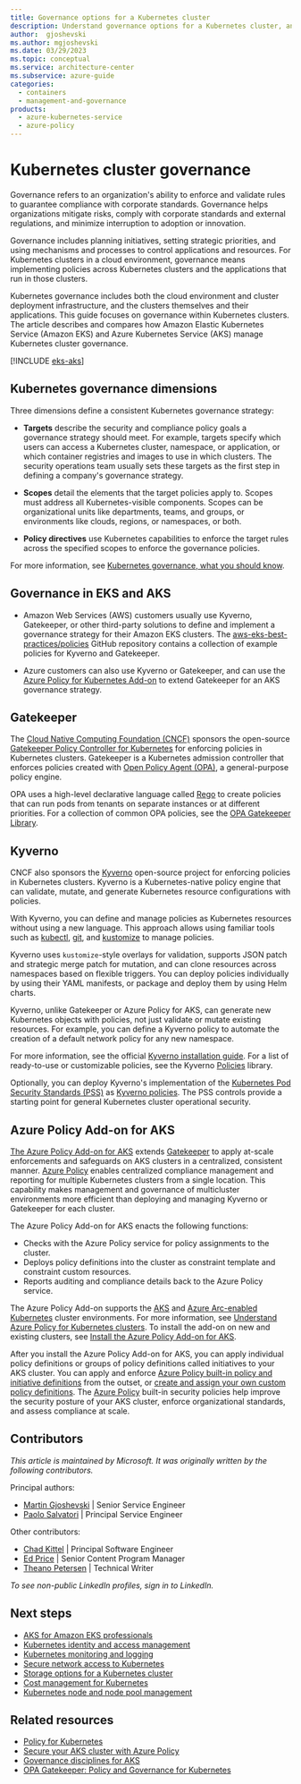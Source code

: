 ```yaml
---
title: Governance options for a Kubernetes cluster
description: Understand governance options for a Kubernetes cluster, and compare Amazon EKS and Azure Kubernetes Service (AKS) governance options.
author:  gjoshevski
ms.author: mgjoshevski
ms.date: 03/29/2023
ms.topic: conceptual
ms.service: architecture-center
ms.subservice: azure-guide
categories:
  - containers
  - management-and-governance
products:
  - azure-kubernetes-service
  - azure-policy
---
```


# Kubernetes cluster governance

Governance refers to an organization's ability to enforce and validate rules to guarantee compliance with corporate standards. Governance helps organizations mitigate risks, comply with corporate standards and external regulations, and minimize interruption to adoption or innovation.

Governance includes planning initiatives, setting strategic priorities, and using mechanisms and processes to control applications and resources. For Kubernetes clusters in a cloud environment, governance means implementing policies across Kubernetes clusters and the applications that run in those clusters.

Kubernetes governance includes both the cloud environment and cluster deployment infrastructure, and the clusters themselves and their applications. This guide focuses on governance within Kubernetes clusters. The article describes and compares how Amazon Elastic Kubernetes Service (Amazon EKS) and Azure Kubernetes Service (AKS) manage Kubernetes cluster governance.

[!INCLUDE [eks-aks](includes/eks-aks-include.md)]

## Kubernetes governance dimensions

Three dimensions define a consistent Kubernetes governance strategy:

- **Targets** describe the security and compliance policy goals a governance strategy should meet. For example, targets specify which users can access a Kubernetes cluster, namespace, or application, or which container registries and images to use in which clusters. The security operations team usually sets these targets as the first step in defining a company's governance strategy.

- **Scopes** detail the elements that the target policies apply to. Scopes must address all Kubernetes-visible components. Scopes can be organizational units like departments, teams, and groups, or environments like clouds, regions, or namespaces, or both.

- **Policy directives** use Kubernetes capabilities to enforce the target rules across the specified scopes to enforce the governance policies.

For more information, see [Kubernetes governance, what you should know](https://www.cncf.io/blog/2020/05/29/kubernetes-governance-what-you-should-know).

## Governance in EKS and AKS

- Amazon Web Services (AWS) customers usually use Kyverno, Gatekeeper, or other third-party solutions to define and implement a governance strategy for their Amazon EKS clusters. The [aws-eks-best-practices/policies](https://github.com/aws/aws-eks-best-practices/tree/master/policies) GitHub repository contains a collection of example policies for Kyverno and Gatekeeper.

- Azure customers can also use Kyverno or Gatekeeper, and can use the [Azure Policy for Kubernetes Add-on](/azure/governance/policy/concepts/policy-for-kubernetes) to extend Gatekeeper for an AKS governance strategy.

## Gatekeeper

The [Cloud Native Computing Foundation (CNCF)](https://www.cncf.io) sponsors the open-source [Gatekeeper Policy Controller for Kubernetes](https://github.com/open-policy-agent/gatekeeper) for enforcing policies in Kubernetes clusters. Gatekeeper is a Kubernetes admission controller that enforces policies created with [Open Policy Agent (OPA)](https://www.openpolicyagent.org), a general-purpose policy engine.

OPA uses a high-level declarative language called [Rego](https://www.openpolicyagent.org/docs/latest/#rego) to create policies that can run pods from tenants on separate instances or at different priorities. For a collection of common OPA policies, see the [OPA Gatekeeper Library]( https://open-policy-agent.github.io/gatekeeper-library).

## Kyverno

CNCF also sponsors the [Kyverno](https://kyverno.io) open-source project for enforcing policies in Kubernetes clusters. Kyverno is a Kubernetes-native policy engine that can validate, mutate, and generate Kubernetes resource configurations with policies.

With Kyverno, you can define and manage policies as Kubernetes resources without using a new language. This approach allows using familiar tools such as [kubectl](https://kubernetes.io/docs/tasks/tools), [git](https://git-scm.com), and [kustomize](https://kustomize.io) to manage policies.

Kyverno uses `kustomize`-style overlays for validation, supports JSON patch and strategic merge patch for mutation, and can clone resources across namespaces based on flexible triggers. You can deploy policies individually by using their YAML manifests, or package and deploy them by using Helm charts.

Kyverno, unlike Gatekeeper or Azure Policy for AKS, can generate new Kubernetes objects with policies, not just validate or mutate existing resources. For example, you can define a Kyverno policy to automate the creation of a default network policy for any new namespace.

For more information, see the official [Kyverno installation guide](https://kyverno.io/docs/installation). For a list of ready-to-use or customizable policies, see the Kyverno [Policies](https://kyverno.io/policies) library.

Optionally, you can deploy Kyverno's implementation of the [Kubernetes Pod Security Standards (PSS)](https://kubernetes.io/docs/concepts/security/pod-security-standards) as [Kyverno policies](https://artifacthub.io/packages/helm/kyverno/kyverno-policies). The PSS controls provide a starting point for general Kubernetes cluster operational security.

## Azure Policy Add-on for AKS

[The Azure Policy Add-on for AKS](/azure/governance/policy/concepts/policy-for-kubernetes) extends [Gatekeeper](https://github.com/open-policy-agent/gatekeeper) to apply at-scale enforcements and safeguards on AKS clusters in a centralized, consistent manner. [Azure Policy](https://azure.microsoft.com/products/azure-policy) enables centralized compliance management and reporting for multiple Kubernetes clusters from a single location. This capability makes management and governance of multicluster environments more efficient than deploying and managing Kyverno or Gatekeeper for each cluster.

The Azure Policy Add-on for AKS enacts the following functions:

- Checks with the Azure Policy service for policy assignments to the cluster.
- Deploys policy definitions into the cluster as constraint template and constraint custom resources.
- Reports auditing and compliance details back to the Azure Policy service.

The Azure Policy Add-on supports the [AKS](/azure/aks) and [Azure Arc-enabled Kubernetes](/azure/azure-arc/kubernetes) cluster environments. For more information, see [Understand Azure Policy for Kubernetes clusters](/azure/governance/policy/concepts/policy-for-kubernetes). To install the add-on on new and existing clusters, see [Install the Azure Policy Add-on for AKS](/azure/governance/policy/concepts/policy-for-kubernetes#install-azure-policy-add-on-for-aks).

After you install the Azure Policy Add-on for AKS, you can apply individual policy definitions or groups of policy definitions called initiatives to your AKS cluster. You can apply and enforce [Azure Policy built-in policy and initiative definitions](/azure/aks/policy-reference) from the outset, or [create and assign your own custom policy definitions](/azure/aks/use-azure-policy#create-and-assign-a-custom-policy-definition). The [Azure Policy](/azure/governance/policy/overview) built-in security policies help improve the security posture of your AKS cluster, enforce organizational standards, and assess compliance at scale.

## Contributors

*This article is maintained by Microsoft. It was originally written by the following contributors.*

Principal authors:

- [Martin Gjoshevski](https://www.linkedin.com/in/martin-gjoshevski) | Senior Service Engineer
- [Paolo Salvatori](https://www.linkedin.com/in/paolo-salvatori) | Principal Service Engineer

Other contributors:

- [Chad Kittel](https://www.linkedin.com/in/chadkittel) | Principal Software Engineer
- [Ed Price](https://www.linkedin.com/in/priceed) | Senior Content Program Manager
- [Theano Petersen](https://www.linkedin.com/in/theanop) | Technical Writer

*To see non-public LinkedIn profiles, sign in to LinkedIn.*

## Next steps

- [AKS for Amazon EKS professionals](index.md)
- [Kubernetes identity and access management](workload-identity.yml)
- [Kubernetes monitoring and logging](monitoring.yml)
- [Secure network access to Kubernetes](private-clusters.yml)
- [Storage options for a Kubernetes cluster](storage.md)
- [Cost management for Kubernetes](cost-management.yml)
- [Kubernetes node and node pool management](node-pools.yml)

## Related resources

- [Policy for Kubernetes](/azure/governance/policy/concepts/policy-for-kubernetes)
- [Secure your AKS cluster with Azure Policy](/azure/aks/use-azure-policy)
- [Governance disciplines for AKS](/azure/cloud-adoption-framework/scenarios/app-platform/aks/security)
- [OPA Gatekeeper: Policy and Governance for Kubernetes](https://kubernetes.io/blog/2019/08/06/opa-gatekeeper-policy-and-governance-for-kubernetes/)
